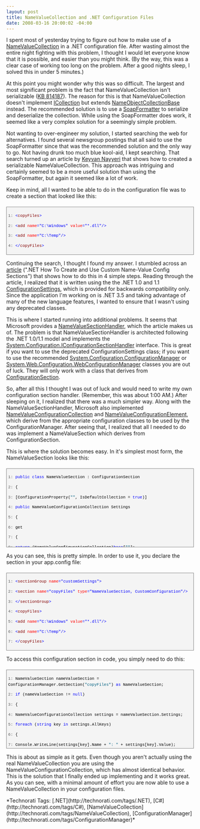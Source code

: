 ```yaml
---
layout: post
title: NameValueCollection and .NET Configuration Files
date: 2008-03-16 20:00:02 -04:00
---
```


I spent most of yesterday trying to figure out how to make use of a [NameValueCollection](http://msdn2.microsoft.com/689y5thy.aspx "NameValueCollection Class") in a .NET configuration file. After wasting almost the entire night fighting with this problem, I thought I would let everyone know that it is possible, and easier than you might think. (By the way, this was a clear case of working too long on the problem. After a good nights sleep, I solved this in under 5 minutes.)

At this point you might wonder why this was so difficult. The largest and most significant problem is the fact that NameValueCollection isn't serializable ([KB 814187](http://support.microsoft.com/kb/814187)). The reason for this is that NameValueCollection doesn't implement [ICollection](http://msdn2.microsoft.com/b1ht6113.aspx "ICollection Interface") but extends [NameObjectCollectionBase](http://msdn2.microsoft.com/ts6a60s4.aspx "NameObjectCollectionBase Class") instead. The recommended solution is to use a [SoapFormatter](http://msdn2.microsoft.com/5ktza7xf.aspx "SoapFormatter Class") to serialize and deserialize the collection. While using the SoapFormatter does work, it seemed like a very complex solution for a seemingly simple problem.

Not wanting to over-engineer my solution, I started searching the web for alternatives. I found several newsgroup postings that all said to use the SoapFormatter since that was the recommended solution and the only way to go. Not having drunk too much blue kool-aid, I kept searching. That search turned up an article by [Keyvan Nayyeri](http://nayyeri.net/blog/Serialize-NameValueCollection/ "Serialize NameValueCollection") that shows how to created a serializable NameValueCollection. This approach was intriguing and certainly seemed to be a more useful solution than using the SoapFormatter, but again it seemed like a lot of work.

Keep in mind, all I wanted to be able to do in the configuration file was to create a section that looked like this:
  <div style="border-right: gray 1px solid; padding-right: 4px; border-top: gray 1px solid; padding-left: 4px; font-size: 8pt; padding-bottom: 4px; margin: 20px 0px 10px; overflow: auto; border-left: gray 1px solid; width: 97.5%; cursor: text; max-height: 200px; line-height: 12pt; padding-top: 4px; border-bottom: gray 1px solid; font-family: consolas, 'Courier New', courier, monospace; background-color: #f4f4f4">   <div style="padding-right: 0px; padding-left: 0px; font-size: 8pt; padding-bottom: 0px; overflow: visible; width: 100%; color: black; border-top-style: none; line-height: 12pt; padding-top: 0px; font-family: consolas, 'Courier New', courier, monospace; border-right-style: none; border-left-style: none; background-color: #f4f4f4; border-bottom-style: none">     

<span style="color: #606060">   1:</span> <span style="color: #0000ff"><</span><span style="color: #800000">copyFiles</span><span style="color: #0000ff">></span>

<span style="color: #606060">   2:</span>   <span style="color: #0000ff"><</span><span style="color: #800000">add</span> <span style="color: #ff0000">name</span><span style="color: #0000ff">="C:\Windows"</span> <span style="color: #ff0000">value</span><span style="color: #0000ff">="*.dll"</span><span style="color: #0000ff">/></span>

<span style="color: #606060">   3:</span>   <span style="color: #0000ff"><</span><span style="color: #800000">add</span> <span style="color: #ff0000">name</span><span style="color: #0000ff">="C:\Temp"</span><span style="color: #0000ff">/></span>

<span style="color: #606060">   4:</span> <span style="color: #0000ff"></</span><span style="color: #800000">copyFiles</span><span style="color: #0000ff">></span>

  </div>
</div>



Continuing the search, I thought I found my answer. I stumbled across an [article](http://dotnet.org.za/ncode/archive/2007/01/19/net-how-to-use-custom-name-value-config-sections.aspx) (".NET How To Create and Use Custom Name-Value Config Sections") that shows how to do this in 4 simple steps. Reading through the article, I realized that it is written using the the .NET 1.0 and 1.1 [ConfigurationSettings](http://msdn2.microsoft.com/kw224t90.aspx "ConfigurationSettings Class"), which is provided for backwards compatibility only. Since the application I'm working on is .NET 3.5 and taking advantage of many of the new language features, I wanted to ensure that I wasn't using any deprecated classes.

This is where I started running into additional problems. It seems that Microsoft provides a [NameValueSectionHandler](http://msdn2.microsoft.com/5fwwx482.aspx "NameValueSectionHandler Class"), which the article makes us of. The problem is that NameValueSectionHandler is architected following the .NET 1.0/1.1 model and implements the [System.Configuration.IConfigurationSectionHandler](http://msdn2.microsoft.com/6950ee5e.aspx "IConfigurationSectionHandler Interface") interface. This is great if you want to use the deprecated ConfigurationSettings class; if you want to use the recommended [System.Configuration.ConfigurationManager](http://msdn2.microsoft.com/ms134260.aspx "ConfigurationManager Class") or [System.Web.Configuration.WebConfigurationManager](http://msdn2.microsoft.com/ms151430.aspx "WebConfigurationManager Class") classes you are out of luck. They will only work with a class that derives from [ConfigurationSection](http://msdn2.microsoft.com/x0kca287.aspx "ConfigurationSection Class").

So, after all this I thought I was out of luck and would need to write my own configuration section handler. (Remember, this was about 1:00 AM.) After sleeping on it, I realized that there was a much simpler way. Along with the NameValueSectionHandler, Microsoft also implemented [NameValueConfigurationCollection](http://msdn2.microsoft.com/ms134603.aspx "NameValueConfigurationCollection Class") and [NameValueConfigurationElement](http://msdn2.microsoft.com/ms134619.aspx "NameValueConfigurationElement Class"), which derive from the appropriate configuration classes to be used by the ConfigurationManager. After seeing that, I realized that all I needed to do was implement a NameValueSection which derives from ConfigurationSection.

This is where the solution becomes easy. In it's simplest most form, the NameValueSection looks like this:


<div style="border-right: gray 1px solid; padding-right: 4px; border-top: gray 1px solid; padding-left: 4px; font-size: 8pt; padding-bottom: 4px; margin: 20px 0px 10px; overflow: auto; border-left: gray 1px solid; width: 97.5%; cursor: text; max-height: 200px; line-height: 12pt; padding-top: 4px; border-bottom: gray 1px solid; font-family: consolas, 'Courier New', courier, monospace; background-color: #f4f4f4">
  <div style="padding-right: 0px; padding-left: 0px; font-size: 8pt; padding-bottom: 0px; overflow: visible; width: 100%; color: black; border-top-style: none; line-height: 12pt; padding-top: 0px; font-family: consolas, 'Courier New', courier, monospace; border-right-style: none; border-left-style: none; background-color: #f4f4f4; border-bottom-style: none">
    

<span style="color: #606060">   1:</span> <span style="color: #0000ff">public</span> <span style="color: #0000ff">class</span> NameValueSection : ConfigurationSection

<span style="color: #606060">   2:</span> {

<span style="color: #606060">   3:</span>     [ConfigurationProperty(<span style="color: #006080">""</span>, IsDefaultCollection = <span style="color: #0000ff">true</span>)]

<span style="color: #606060">   4:</span>     <span style="color: #0000ff">public</span> NameValueConfigurationCollection Settings

<span style="color: #606060">   5:</span>     {

<span style="color: #606060">   6:</span>         get

<span style="color: #606060">   7:</span>         {

<span style="color: #606060">   8:</span>             <span style="color: #0000ff">return</span> (NameValueConfigurationCollection)<span style="color: #0000ff">base</span>[<span style="color: #006080">""</span>];

<span style="color: #606060">   9:</span>         }

<span style="color: #606060">  10:</span>     }

<span style="color: #606060">  11:</span> }

  </div>
</div>



As you can see, this is pretty simple. In order to use it, you declare the section in your app.config file:


<div style="border-right: gray 1px solid; padding-right: 4px; border-top: gray 1px solid; padding-left: 4px; font-size: 8pt; padding-bottom: 4px; margin: 20px 0px 10px; overflow: auto; border-left: gray 1px solid; width: 97.5%; cursor: text; max-height: 200px; line-height: 12pt; padding-top: 4px; border-bottom: gray 1px solid; font-family: consolas, 'Courier New', courier, monospace; background-color: #f4f4f4">
  <div style="padding-right: 0px; padding-left: 0px; font-size: 8pt; padding-bottom: 0px; overflow: visible; width: 100%; color: black; border-top-style: none; line-height: 12pt; padding-top: 0px; font-family: consolas, 'Courier New', courier, monospace; border-right-style: none; border-left-style: none; background-color: #f4f4f4; border-bottom-style: none">
    

<span style="color: #606060">   1:</span> <span style="color: #0000ff"><</span><span style="color: #800000">sectionGroup</span> <span style="color: #ff0000">name</span><span style="color: #0000ff">="customSettings"</span><span style="color: #0000ff">></span>

<span style="color: #606060">   2:</span>    <span style="color: #0000ff"><</span><span style="color: #800000">section</span> <span style="color: #ff0000">name</span><span style="color: #0000ff">="copyFiles"</span> <span style="color: #ff0000">type</span><span style="color: #0000ff">="NameValueSection, CustomConfiguration"</span><span style="color: #0000ff">/></span>

<span style="color: #606060">   3:</span> <span style="color: #0000ff"></</span><span style="color: #800000">sectionGroup</span><span style="color: #0000ff">></span>

<span style="color: #606060">   4:</span> <span style="color: #0000ff"><</span><span style="color: #800000">copyFiles</span><span style="color: #0000ff">></span>

<span style="color: #606060">   5:</span>    <span style="color: #0000ff"><</span><span style="color: #800000">add</span> <span style="color: #ff0000">name</span><span style="color: #0000ff">="C:\Windows"</span> <span style="color: #ff0000">value</span><span style="color: #0000ff">="*.dll"</span><span style="color: #0000ff">/></span>

<span style="color: #606060">   6:</span>    <span style="color: #0000ff"><</span><span style="color: #800000">add</span> <span style="color: #ff0000">name</span><span style="color: #0000ff">="C:\Temp"</span><span style="color: #0000ff">/></span>

<span style="color: #606060">   7:</span> <span style="color: #0000ff"></</span><span style="color: #800000">copyFiles</span><span style="color: #0000ff">></span>

  </div>
</div>



To access this configuration section in code, you simply need to do this:


<div style="border-right: gray 1px solid; padding-right: 4px; border-top: gray 1px solid; padding-left: 4px; font-size: 8pt; padding-bottom: 4px; margin: 20px 0px 10px; overflow: auto; border-left: gray 1px solid; width: 97.5%; cursor: text; max-height: 200px; line-height: 12pt; padding-top: 4px; border-bottom: gray 1px solid; font-family: consolas, 'Courier New', courier, monospace; background-color: #f4f4f4">
  <div style="padding-right: 0px; padding-left: 0px; font-size: 8pt; padding-bottom: 0px; overflow: visible; width: 100%; color: black; border-top-style: none; line-height: 12pt; padding-top: 0px; font-family: consolas, 'Courier New', courier, monospace; border-right-style: none; border-left-style: none; background-color: #f4f4f4; border-bottom-style: none">
    

<span style="color: #606060">   1:</span> NameValueSection nameValueSection = ConfigurationManager.GetSection(<span style="color: #006080">"copyFiles"</span>) <span style="color: #0000ff">as</span> NameValueSection;

<span style="color: #606060">   2:</span> <span style="color: #0000ff">if</span> (nameValueSection != <span style="color: #0000ff">null</span>)

<span style="color: #606060">   3:</span> {

<span style="color: #606060">   4:</span>     NameValueConfigurationCollection settings = nameValueSection.Settings;

<span style="color: #606060">   5:</span>     <span style="color: #0000ff">foreach</span> (<span style="color: #0000ff">string</span> key <span style="color: #0000ff">in</span> settings.AllKeys)

<span style="color: #606060">   6:</span>     {

<span style="color: #606060">   7:</span>         Console.WriteLine(settings[key].Name + <span style="color: #006080">": "</span> + settings[key].Value);

<span style="color: #606060">   8:</span>     }

<span style="color: #606060">   9:</span> }

  </div>
</div>



This is about as simple as it gets. Even though you aren't actually using the real NameValueCollection you are using the NameValueConfigurationCollection, which has almost identical behavior. This is the solution that I finally ended up implementing and it works great. As you can see, with a minimal amount of effort you are now able to use a NameValueCollection in your configuration files.


<div class="wlWriterSmartContent" id="scid:0767317B-992E-4b12-91E0-4F059A8CECA8:d6ec8741-e7ef-49b9-bbc5-e7512ab951ea" style="padding-right: 0px; display: inline; padding-left: 0px; padding-bottom: 0px; margin: 0px; padding-top: 0px">*Technorati Tags: [.NET](http://technorati.com/tags/.NET), [C#](http://technorati.com/tags/C#), [NameValueCollection](http://technorati.com/tags/NameValueCollection), [ConfigurationManager](http://technorati.com/tags/ConfigurationManager)*</div>
